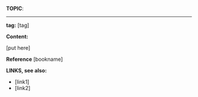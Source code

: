 **TOPIC**: 

---
**tag:** [tag]


**Content:**

[put here]


**Reference**
[bookname]


**LINKS, see also:**
- [link1]
- [link2]